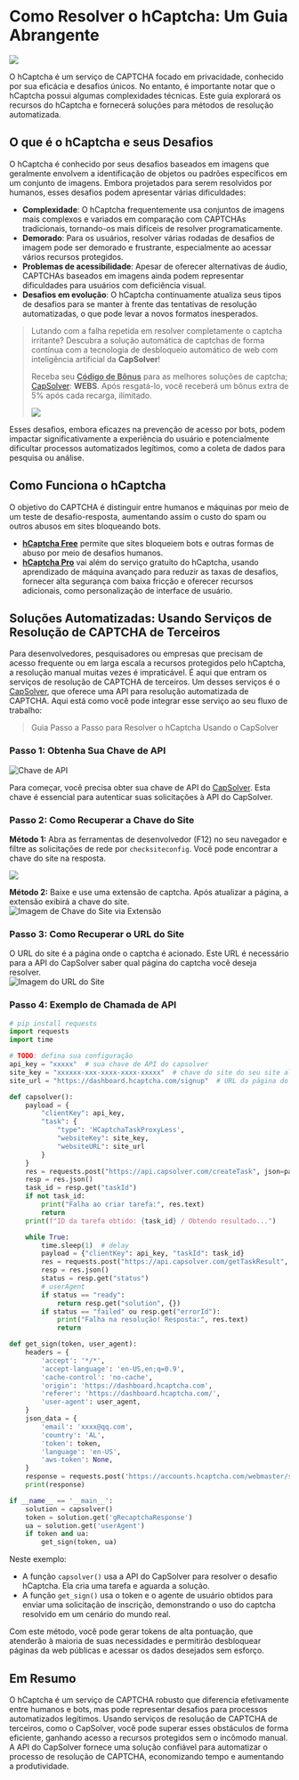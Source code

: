 # Como Resolver o hCaptcha: Um Guia Abrangente

![](https://assets.capsolver.com/prod/images/post/2024-07-29/2ee07a1b-d54b-4225-9657-f99b1687b9ce.png)

O hCaptcha é um serviço de CAPTCHA focado em privacidade, conhecido por sua eficácia e desafios únicos. No entanto, é importante notar que o hCaptcha possui algumas complexidades técnicas. Este guia explorará os recursos do hCaptcha e fornecerá soluções para métodos de resolução automatizada.

## O que é o hCaptcha e seus Desafios

O hCaptcha é conhecido por seus desafios baseados em imagens que geralmente envolvem a identificação de objetos ou padrões específicos em um conjunto de imagens. Embora projetados para serem resolvidos por humanos, esses desafios podem apresentar várias dificuldades:
- **Complexidade**: O hCaptcha frequentemente usa conjuntos de imagens mais complexos e variados em comparação com CAPTCHAs tradicionais, tornando-os mais difíceis de resolver programaticamente.
- **Demorado**: Para os usuários, resolver várias rodadas de desafios de imagem pode ser demorado e frustrante, especialmente ao acessar vários recursos protegidos.
- **Problemas de acessibilidade**: Apesar de oferecer alternativas de áudio, CAPTCHAs baseados em imagens ainda podem representar dificuldades para usuários com deficiência visual.
- **Desafios em evolução**: O hCaptcha continuamente atualiza seus tipos de desafios para se manter à frente das tentativas de resolução automatizadas, o que pode levar a novos formatos inesperados.

> Lutando com a falha repetida em resolver completamente o captcha irritante? Descubra a solução automática de captchas de forma contínua com a tecnologia de desbloqueio automático de web com inteligência artificial da **CapSolver**!
>
> Receba seu <u>**Código de Bônus**</u> para as melhores soluções de captcha; [CapSolver](https://www.capsolver.com/): **WEBS**. Após resgatá-lo, você receberá um bônus extra de 5% após cada recarga, ilimitado.
> 
> ![](https://assets.capsolver.com/prod/images/post/2024-03-29/fbc29472-886c-45b2-9eb2-2b307f6d9700.png)

Esses desafios, embora eficazes na prevenção de acesso por bots, podem impactar significativamente a experiência do usuário e potencialmente dificultar processos automatizados legítimos, como a coleta de dados para pesquisa ou análise.

## Como Funciona o hCaptcha
O objetivo do CAPTCHA é distinguir entre humanos e máquinas por meio de um teste de desafio-resposta, aumentando assim o custo do spam ou outros abusos em sites bloqueando bots.
- **[hCaptcha Free](https://www.hcaptcha.com/)** permite que sites bloqueiem bots e outras formas de abuso por meio de desafios humanos.
- **[hCaptcha Pro](https://www.hcaptcha.com/pro)** vai além do serviço gratuito do hCaptcha, usando aprendizado de máquina avançado para reduzir as taxas de desafios, fornecer alta segurança com baixa fricção e oferecer recursos adicionais, como personalização de interface de usuário.

## Soluções Automatizadas: Usando Serviços de Resolução de CAPTCHA de Terceiros
Para desenvolvedores, pesquisadores ou empresas que precisam de acesso frequente ou em larga escala a recursos protegidos pelo hCaptcha, a resolução manual muitas vezes é impraticável. É aqui que entram os serviços de resolução de CAPTCHA de terceiros. Um desses serviços é o [CapSolver](https://www.capsolver.com/), que oferece uma API para resolução automatizada de CAPTCHA. Aqui está como você pode integrar esse serviço ao seu fluxo de trabalho:

> Guia Passo a Passo para Resolver o hCaptcha Usando o CapSolver

### Passo 1: Obtenha Sua Chave de API

![Chave de API](https://assets.capsolver.com/prod/images/post/2024-07-29/35fcbd59-99d7-4fb3-8a0b-2410dc040677.png)

Para começar, você precisa obter sua chave de API do [CapSolver](https://dashboard.capsolver.com/). Esta chave é essencial para autenticar suas solicitações à API do CapSolver.

### Passo 2: Como Recuperar a Chave do Site
**Método 1:** Abra as ferramentas de desenvolvedor (F12) no seu navegador e filtre as solicitações de rede por `checksiteconfig`. Você pode encontrar a chave do site na resposta.

![](https://assets.capsolver.com/prod/images/post/2024-07-29/b60d8591-69df-492a-a907-2220e188befa.png)

**Método 2:** Baixe e use uma extensão de captcha. Após atualizar a página, a extensão exibirá a chave do site.  
![Imagem de Chave do Site via Extensão](https://assets.capsolver.com/prod/images/post/2024-07-30/5d7d6694-db64-4862-8e0b-3dd739f3c676.png)

### Passo 3: Como Recuperar o URL do Site
O URL do site é a página onde o captcha é acionado. Este URL é necessário para a API do CapSolver saber qual página do captcha você deseja resolver.  
![Imagem do URL do Site](https://assets.capsolver.com/prod/images/post/2024-07-29/018a78f8-d28b-496e-bc76-ccdbb39c472e.png)

### Passo 4: Exemplo de Chamada de API

```python
# pip install requests
import requests
import time

# TODO: defina sua configuração
api_key = "xxxxx"  # sua chave de API do capsolver
site_key = "xxxxxx-xxx-xxxx-xxxx-xxxxx"  # chave do site do seu site alvo
site_url = "https://dashboard.hcaptcha.com/signup"  # URL da página do seu site alvo

def capsolver():
    payload = {
        "clientKey": api_key,
        "task": {
            "type": 'HCaptchaTaskProxyLess',
            "websiteKey": site_key,
            "websiteURL": site_url
        }
    }
    res = requests.post("https://api.capsolver.com/createTask", json=payload)
    resp = res.json()
    task_id = resp.get("taskId")
    if not task_id:
        print("Falha ao criar tarefa:", res.text)
        return
    print(f"ID da tarefa obtido: {task_id} / Obtendo resultado...")

    while True:
        time.sleep(1)  # delay
        payload = {"clientKey": api_key, "taskId": task_id}
        res = requests.post("https://api.capsolver.com/getTaskResult", json=payload)
        resp = res.json()
        status = resp.get("status")
        # userAgent
        if status == "ready":
            return resp.get("solution", {})
        if status == "failed" ou resp.get("errorId"):
            print("Falha na resolução! Resposta:", res.text)
            return

def get_sign(token, user_agent):
    headers = {
        'accept': '*/*',
        'accept-language': 'en-US,en;q=0.9',
        'cache-control': 'no-cache',
        'origin': 'https://dashboard.hcaptcha.com',
        'referer': 'https://dashboard.hcaptcha.com/',
        'user-agent': user_agent,
    }
    json_data = {
        'email': 'xxxx@qq.com',
        'country': 'AL',
        'token': token,
        'language': 'en-US',
        'aws-token': None,
    }
    response = requests.post('https://accounts.hcaptcha.com/webmaster/signup', headers=headers, json=json_data).json()
    print(response)

if __name__ == '__main__':
    solution = capsolver()
    token = solution.get('gRecaptchaResponse')
    ua = solution.get('userAgent')
    if token and ua:
        get_sign(token, ua)
```

Neste exemplo:
- A função `capsolver()` usa a API do CapSolver para resolver o desafio hCaptcha. Ela cria uma tarefa e aguarda a solução.
- A função `get_sign()` usa o token e o agente de usuário obtidos para enviar uma solicitação de inscrição, demonstrando o uso do captcha resolvido em um cenário do mundo real.

Com este método, você pode gerar tokens de alta pontuação, que atenderão à maioria de suas necessidades e permitirão desbloquear páginas da web públicas e acessar os dados desejados sem esforço.

## Em Resumo
O hCaptcha é um serviço de CAPTCHA robusto que diferencia efetivamente entre humanos e bots, mas pode representar desafios para processos automatizados legítimos. Usando serviços de resolução de CAPTCHA de terceiros, como o CapSolver, você pode superar esses obstáculos de forma eficiente, ganhando acesso a recursos protegidos sem o incômodo manual. A API do CapSolver fornece uma solução confiável para automatizar o processo de resolução de CAPTCHA, economizando tempo e aumentando a produtividade.
